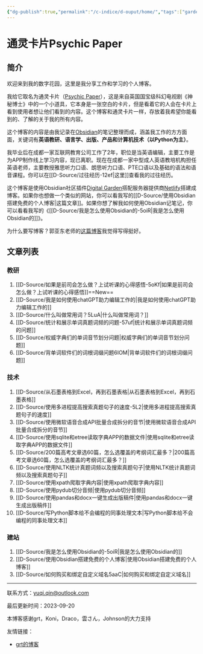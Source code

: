 ```yaml
---
{"dg-publish":true,"permalink":"/c-indice/d-ouput/home/","tags":["gardenEntry"]}
---
```


# 通灵卡片Psychic Paper
## 简介
欢迎来到我的数字花园，这里是我分享工作和学习的个人博客。

我给它取名为通灵卡片（[Psychic Paper](https://tardis.fandom.com/wiki/Psychic_paper)），这是来自英国国宝级科幻电视剧《神秘博士》中的一个小道具，它本身是一张空白的卡片，但是看着它的人会在卡片上看到使用者想让他们看到的内容。这个博客和通灵卡片一样，存放着我希望你能看到的、了解的关于我的所有内容。

这个博客的内容是由我记录在[Obsidian](https://obsidian.md)的笔记整理而成，涵盖我工作的方方面面，关键词有**英语教研、语言学、出版、产品和计算机技术（以Python为主）**。

我毕业后在成都一家互联网教育公司工作了2年，职位是当英语编辑，主要工作是为APP制作线上学习内容，现已离职。现在在成都一家中型成人英语教培机构担任英语老师，主要教授雅思听力口语、朗思听力口语、PTE口语以及基础的语法和语音课程。你可以在[[D-Source/过往经历-12ef\|这里]]查看我的过往经历。

这个博客是使用Obsidian社区插件[Digital Garden](https://github.com/obsidianMkdocs/obsidian-github-publisher)搭配服务器提供商[Netlify](https://app.netlify.com/teams/yuqiqin-a/overview)搭建成博客。如果你也想做一个类似的网站，你可以看我写的[[D-Source/使用Obsidian搭建免费的个人博客\|这篇文章]]。如果你想了解我如何使用Obsidian记笔记，你可以看看我写的《[[D-Source/我是怎么使用Obsidian的-5oiR\|我是怎么使用Obsidian的]]》。

为什么要写博客？郭亚东老师的[这篇博客](https://www.dannyguo.com/blog/why-i-blog)我觉得写得挺好。


## 文章列表
### 教研
1. [[D-Source/如果是前司会怎么做？上试听课的心得感悟-5oKf\|如果是前司会怎么做？上试听课的心得感悟]]==New==
2. [[D-Source/我是如何使用chatGPT助力编辑工作的\|我是如何使用chatGPT助力编辑工作的]] 
3. [[D-Source/什么叫做常用词？5LuA\|什么叫做常用词？]] 
4. [[D-Source/统计和展示单词真题词频的问题-57uf\|统计和展示单词真题词频的问题]] 
5. [[D-Source/权威字典们的单词音节划分问题\|权威字典们的单词音节划分问题]]
6. [[D-Source/背单词软件们的词根词缀问题6IOM\|背单词软件们的词根词缀问题]]

### 技术
1. [[D-Source/从石墨表格到Excel，再到石墨表格\|从石墨表格到Excel，再到石墨表格]] 
2. [[D-Source/使用多进程提高搜索真题句子的速度-5L2\|使用多进程提高搜索真题句子的速度]]
3. [[D-Source/使用微软语音合成API批量合成拆分的音节\|使用微软语音合成API批量合成拆分的音节]] 
4. [[D-Source/使用sqlite和etree读取字典APP的数据文件\|使用sqlite和etree读取字典APP的数据文件]] 
5. [[D-Source/200篇高考文章选60篇，怎么选覆盖的考纲词汇最多？\|200篇高考文章选60篇，怎么选覆盖的考纲词汇最多？]]  
6. [[D-Source/使用NLTK统计真题词频以及搜索真题句子\|使用NLTK统计真题词频以及搜索真题句子]]
7. [[D-Source/使用xpath爬取字典内容\|使用xpath爬取字典内容]]
8. [[D-Source/使用pydub切分音频\|使用pydub切分音频]]
9. [[D-Source/使用pandas和docx一键生成出版稿件\|使用pandas和docx一键生成出版稿件]]
10. [[D-Source/写Python脚本给不会编程的同事处理文本\|写Python脚本给不会编程的同事处理文本]]

###  建站
1. [[D-Source/我是怎么使用Obsidian的-5oiR\|我是怎么使用Obsidian的]] 
2.  [[D-Source/使用Obsidian搭建免费的个人博客\|使用Obsidian搭建免费的个人博客]]
3. [[D-Source/如何购买和绑定自定义域名5aaC\|如何购买和绑定自定义域名]]

---
联系方式：yuqi.qin@outlook.com

最后更新时间：2023-09-20

本博客感谢grt，Koni，Draco，雲さん，Johnson的大力支持

友情链接：
- [grt的博客](https://gaoryrt.com/)
